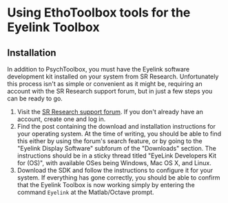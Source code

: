 # Using EthoToolbox tools for the Eyelink Toolbox

## Installation

In addition to PsychToolbox, you must have the Eyelink software development kit
installed on your system from SR Research. Unfortunately this process isn't as
simple or convenient as it might be, requiring an account with the SR Research
support forum, but in just a few steps you can be ready to go.

1. Visit the [SR Research support forum](www.sr-support.com). If you don't
   already have an account, create one and log in.
2. Find the post containing the download and installation instructions for your
   operating system. At the time of writing, you should be able to find this
   either by using the forum's search feature, or by going to the "Eyelink
   Display Software" subforum of the "Downloads" section. The instructions
   should be in a sticky thread titled "EyeLink Developers Kit for (OS)", with
   available OSes being Windows, Mac OS X, and Linux.
3. Download the SDK and follow the instructions to configure it for your system.
   If everything has gone correctly, you should be able to confirm that the
   Eyelink Toolbox is now working simply by entering the command `Eyelink` at
   the Matlab/Octave prompt.
